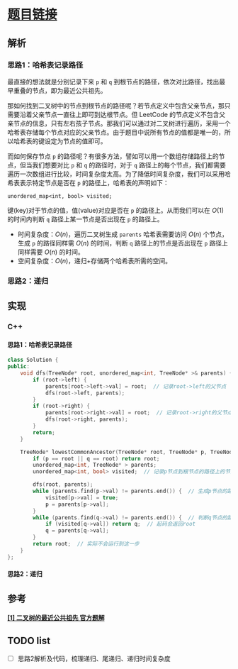 # [题目链接](https://leetcode-cn.com/problems/lowest-common-ancestor-of-a-binary-tree/submissions/)

## 解析

### 思路1：哈希表记录路径

最直接的想法就是分别记录下来 `p` 和 `q` 到根节点的路径，依次对比路径，找出最早重叠的节点，即为最近公共祖先。

那如何找到二叉树中的节点到根节点的路径呢？若节点定义中包含父亲节点，那只需要沿着父亲节点一直往上即可到达根节点。但 LeetCode 的节点定义不包含父亲节点的信息，只有左右孩子节点。那我们可以通过对二叉树进行遍历，采用一个哈希表存储每个节点对应的父亲节点。由于题目中说所有节点的值都是唯一的，所以哈希表的键设定为节点的值即可。

而如何保存节点 `p` 的路径呢？有很多方法，譬如可以用一个数组存储路径上的节点，但当我们想要对比 `p` 和 `q` 的路径时，对于 `q` 路径上的每个节点，我们都需要遍历一次数组进行比较，时间复杂度太高。为了降低时间复杂度，我们可以采用哈希表表示特定节点是否在 `p` 的路径上，哈希表的声明如下：
```
unordered_map<int, bool> visited;
```
键(key)对于节点的值，值(value)对应是否在 `p` 的路径上。从而我们可以在 $O(1)$ 的时间内判断 `q` 路径上某一节点是否出现在 `p` 的路径上。

* 时间复杂度：$O(n)$，遍历二叉树生成 `parents` 哈希表需要访问 $O(n)$ 个节点，生成 `p` 的路径同样需 $O(n)$ 的时间，判断 `q` 路径上的节点是否出现在 `p` 路径上同样需要 $O(n)$ 的时间。
* 空间复杂度：$O(n)$，递归+存储两个哈希表所需的空间。

### 思路2：递归

## 实现

### C++

#### 思路1：哈希表记录路径

```C++
class Solution {
public:
    void dfs(TreeNode* root, unordered_map<int, TreeNode* >& parents) {
        if (root->left) {
            parents[root->left->val] = root;  // 记录root->left的父节点
            dfs(root->left, parents);
        }
        if (root->right) {
            parents[root->right->val] = root;  // 记录root->right的父节点
            dfs(root->right, parents);
        }
        return;
    }

    TreeNode* lowestCommonAncestor(TreeNode* root, TreeNode* p, TreeNode* q) {
        if (p == root || q == root) return root;
        unordered_map<int, TreeNode* > parents;
        unordered_map<int, bool> visited;  // 记录p节点到根节点的路径上的节点

        dfs(root, parents);
        while (parents.find(p->val) != parents.end()) {  // 生成p节点的路径
            visited[p->val] = true;
            p = parents[p->val];
        }
        while (parents.find(q->val) != parents.end()) {  // 判断q节点的路径是否与p节点的路径有重合
            if (visited[q->val]) return q;  // 起码会返回root
            q = parents[q->val];
        }
        return root;  // 实际不会运行到这一步
    }
};
```

#### 思路2：递归

## 参考

####  [[1] 二叉树的最近公共祖先 官方题解](https://leetcode-cn.com/problems/lowest-common-ancestor-of-a-binary-tree/solution/er-cha-shu-de-zui-jin-gong-gong-zu-xian-by-leetc-2/)

## TODO list
- [ ] 思路2解析及代码，梳理递归、尾递归、递归时间复杂度
